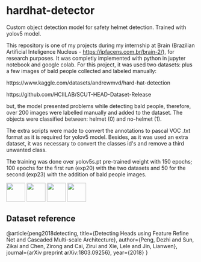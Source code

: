 # hardhat-detector
Custom object detection model for safety helmet detection. Trained with yolov5 model.

This repository is one of my projects during my internship at Brain (Brazilian Artificial Inteligence Nucleus - https://ipfacens.com.br/brain-2/), for research purposes.
It was completly implemented with python in jupyter notebook and google colab. 
For this project, it was used two datasets: plus a few images of bald people collected and labeled manually:

<p> https://www.kaggle.com/datasets/andrewmvd/hard-hat-detection </p>
<p> https://github.com/HCIILAB/SCUT-HEAD-Dataset-Release </p>

but, the model presented problems while detecting bald people, therefore, over 200 images were labelled manually and added to the dataset.
The objects were classified between: helmet (0) and no-helmet (1).

The extra scripts were made to convert the annotations to pascal VOC .txt format as it is required for yolov5 model. Besides, as it was used an extra dataset, it was necessary to convert the classes id's and remove a third unwanted class.

The training was done over yolov5s.pt pre-trained weight with 150 epochs; 100 epochs for the first run (exp20) with the two datasets and 50 for the second (exp23) with the addition of bald people images.

<p>
<img src="https://cdn.jsdelivr.net/gh/devicons/devicon/icons/python/python-original.svg" width="50">
<img src="https://user-images.githubusercontent.com/62910058/170049280-a2dbfb89-c068-421c-80ab-d2fa713f32ca.png" width="50">
<img src="https://user-images.githubusercontent.com/62910058/170049296-ce791ab4-37df-4ab6-b65e-1e0e70fa566e.png" width="50">
<img src="https://cdn.jsdelivr.net/gh/devicons/devicon/icons/jupyter/jupyter-original-wordmark.svg" width="50">
</p>

## Dataset reference
@article{peng2018detecting,
  title={Detecting Heads using Feature Refine Net and Cascaded Multi-scale Architecture},
  author={Peng, Dezhi and Sun, Zikai and Chen, Zirong and Cai, Zirui and Xie, Lele and Jin, Lianwen},
  journal={arXiv preprint arXiv:1803.09256},
  year={2018}
}
